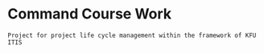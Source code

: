 # Command Course Work
```
Project for project life cycle management within the framework of KFU ITIS
